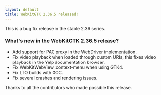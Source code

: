 ```yaml
---
layout: default
title: WebKitGTK 2.36.5 released!
---
```


This is a bug fix release in the stable 2.36 series.

### What's new in the WebKitGTK 2.36.5 release?

 - Add support for PAC proxy in the WebDriver implementation.
 - Fix video playback when loaded through custom URIs, this fixes video
   playback in the Yelp documentation browser.
 - Fix WebKitWebView::context-menu when using GTK4.
 - Fix LTO builds with GCC.
 - Fix several crashes and rendering issues.

Thanks to all the contributors who made possible this release.
